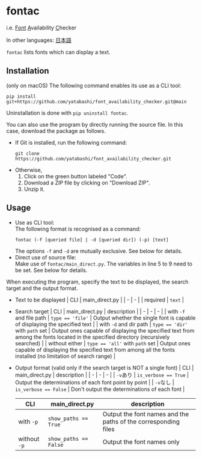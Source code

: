 # fontac

i.e. <ins>Font</ins> <ins>A</ins>vailability <ins>C</ins>hecker

In other languages: [日本語](./README.md)

`fontac` lists fonts which can display a text.

## Installation
(only on macOS) The following command enables its use as a CLI tool:
```
pip install git+https://github.com/yatabashi/font_availability_checker.git@main
```
Uninstallation is done with `pip uninstall fontac`.

You can also use the program by directly running the source file. In this case, download the package as follows.
* If Git is installed, run the following command:
    ```
    git clone https://github.com/yatabashi/font_availability_checker.git
    ```
* Otherwise,
    1. Click on the green button labeled "Code".
    1. Download a ZIP file by clicking on "Download ZIP".
    1. Unzip it.

## Usage
* Use as CLI tool:  
    The following format is recognised as a command:
    ```
    fontac (-f [queried file] | -d [queried dir]) (-p) [text]
    ```
    The options `-f` and `-d` are mutually exclusive. See below for details.
* Direct use of source file:  
    Make use of `fontac/main_direct.py`. The variables in line 5 to 9 need to be set. See below for details.

When executing the program, specify the text to be displayed, the search target and the output format.
* Text to be displayed
    | CLI | main_direct.py |
    | - | - |
    | required | `text` |

* Search target
    | CLI | main_direct.py | description |
    | - | - | - |
    | with `-f` and file path | `type == 'file'` | Output whether the single font is capable of displaying the specified text |
    | with `-d` and dir path | `type == 'dir'` with `path` set | Output ones capable of displaying the specified text from among the fonts located in the specified directory (recursively searched) |
    | without either | `type == 'all'` with `path` set | Output ones capable of displaying the specified text from among all the fonts installed (no limitation of search range) |

* Output format (valid only if the search target is NOT a single font)
    | CLI | main_direct.py | description |
    | - | - | - |
    | `-v`あり | `is_verbose == True` | Output the determinations of each font point by point |
    | `-v`なし | `is_verbose == False` | Don't output the determinations of each font |

    | CLI | main_direct.py | description |
    | - | - | - |
    | with `-p` | `show_paths == True` | Output the font names and the paths of the corresponding files |
    | without `-p` | `show_paths == False` | Output the font names only |
